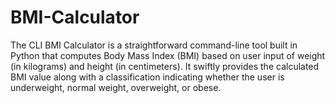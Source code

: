 # BMI-Calculator

The CLI BMI Calculator is a straightforward command-line tool built in Python that computes Body Mass Index (BMI) based on user input of weight (in kilograms) and height (in centimeters). It swiftly provides the calculated BMI value along with a classification indicating whether the user is underweight, normal weight, overweight, or obese.
